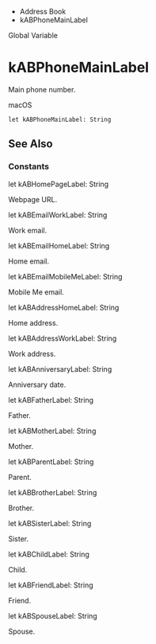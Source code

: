 

- Address Book
-  kABPhoneMainLabel 

Global Variable

# kABPhoneMainLabel

Main phone number.

macOS

``` source
let kABPhoneMainLabel: String
```

## See Also

### Constants

let kABHomePageLabel: String

Webpage URL.

let kABEmailWorkLabel: String

Work email.

let kABEmailHomeLabel: String

Home email.

let kABEmailMobileMeLabel: String

Mobile Me email.

let kABAddressHomeLabel: String

Home address.

let kABAddressWorkLabel: String

Work address.

let kABAnniversaryLabel: String

Anniversary date.

let kABFatherLabel: String

Father.

let kABMotherLabel: String

Mother.

let kABParentLabel: String

Parent.

let kABBrotherLabel: String

Brother.

let kABSisterLabel: String

Sister.

let kABChildLabel: String

Child.

let kABFriendLabel: String

Friend.

let kABSpouseLabel: String

Spouse.

